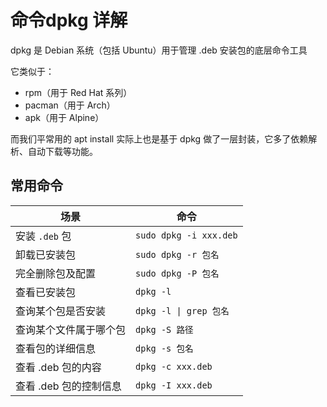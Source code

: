 # 命令dpkg 详解

dpkg 是 Debian 系统（包括 Ubuntu）用于管理 .deb 安装包的底层命令工具

它类似于：
- rpm（用于 Red Hat 系列）
- pacman（用于 Arch）
- apk（用于 Alpine）

而我们平常用的 apt install 实际上也是基于 dpkg 做了一层封装，它多了依赖解析、自动下载等功能。

## 常用命令

| 场景 | 命令                     |
|-------|------------------------|
| 安装 `.deb` 包 | `sudo dpkg -i xxx.deb` |
| 卸载已安装包 | `sudo dpkg -r 包名`      |
| 完全删除包及配置 | `sudo dpkg -P 包名`      |
| 查看已安装包 | `dpkg -l`              |
| 查询某个包是否安装 | `dpkg -l \| grep 包名`   |
| 查询某个文件属于哪个包 | `dpkg -S 路径`           |
| 查看包的详细信息 | `dpkg -s 包名`           |
| 查看 .deb 包的内容 | `dpkg -c xxx.deb`      |
| 查看 .deb 包的控制信息 | `dpkg -I xxx.deb`      |
